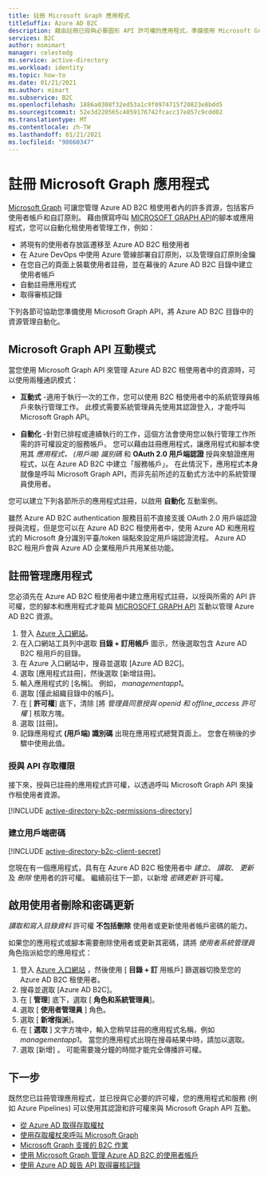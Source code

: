 ```yaml
---
title: 註冊 Microsoft Graph 應用程式
titleSuffix: Azure AD B2C
description: 藉由註冊已授與必要圖形 API 許可權的應用程式，準備使用 Microsoft Graph 來管理 Azure AD B2C 資源。
services: B2C
author: msmimart
manager: celestedg
ms.service: active-directory
ms.workload: identity
ms.topic: how-to
ms.date: 01/21/2021
ms.author: mimart
ms.subservice: B2C
ms.openlocfilehash: 1886a0308f32ed53a1c9f0974715f20823e8bdd5
ms.sourcegitcommit: 52e3d220565c4059176742fcacc17e857c9cdd02
ms.translationtype: MT
ms.contentlocale: zh-TW
ms.lasthandoff: 01/21/2021
ms.locfileid: "98660347"
---
```

# <a name="register-a-microsoft-graph-application"></a>註冊 Microsoft Graph 應用程式

[Microsoft Graph][ms-graph] 可讓您管理 Azure AD B2C 租使用者內的許多資源，包括客戶使用者帳戶和自訂原則。 藉由撰寫呼叫 [MICROSOFT GRAPH API][ms-graph-api]的腳本或應用程式，您可以自動化租使用者管理工作，例如：

* 將現有的使用者存放區遷移至 Azure AD B2C 租使用者
* 在 Azure DevOps 中使用 Azure 管線部署自訂原則，以及管理自訂原則金鑰
* 在您自己的頁面上裝載使用者註冊，並在幕後的 Azure AD B2C 目錄中建立使用者帳戶
* 自動註冊應用程式
* 取得審核記錄

下列各節可協助您準備使用 Microsoft Graph API，將 Azure AD B2C 目錄中的資源管理自動化。

## <a name="microsoft-graph-api-interaction-modes"></a>Microsoft Graph API 互動模式

當您使用 Microsoft Graph API 來管理 Azure AD B2C 租使用者中的資源時，可以使用兩種通訊模式：

* **互動式** -適用于執行一次的工作，您可以使用 B2C 租使用者中的系統管理員帳戶來執行管理工作。 此模式需要系統管理員先使用其認證登入，才能呼叫 Microsoft Graph API。

* **自動化** -針對已排程或連續執行的工作，這個方法會使用您以執行管理工作所需的許可權設定的服務帳戶。 您可以藉由註冊應用程式，讓應用程式和腳本使用其 *應用程式， (用戶端) 識別碼* 和 **OAuth 2.0 用戶端認證** 授與來驗證應用程式，以在 Azure AD B2C 中建立「服務帳戶」。 在此情況下，應用程式本身就像是呼叫 Microsoft Graph API，而非先前所述的互動式方法中的系統管理員使用者。

您可以建立下列各節所示的應用程式註冊，以啟用 **自動化** 互動案例。

雖然 Azure AD B2C authentication 服務目前不直接支援 OAuth 2.0 用戶端認證授與流程，但是您可以在 Azure AD B2C 租使用者中，使用 Azure AD 和應用程式的 Microsoft 身分識別平臺/token 端點來設定用戶端認證流程。 Azure AD B2C 租用戶會與 Azure AD 企業租用戶共用某些功能。

## <a name="register-management-application"></a>註冊管理應用程式

您必須先在 Azure AD B2C 租使用者中建立應用程式註冊，以授與所需的 API 許可權，您的腳本和應用程式才能與 [MICROSOFT GRAPH API][ms-graph-api] 互動以管理 Azure AD B2C 資源。

1. 登入 [Azure 入口網站](https://portal.azure.com)。
1. 在入口網站工具列中選取 **目錄 + 訂用帳戶** 圖示，然後選取包含 Azure AD B2C 租用戶的目錄。
1. 在 Azure 入口網站中，搜尋並選取 [Azure AD B2C]。
1. 選取 [應用程式註冊]，然後選取 [新增註冊]。
1. 輸入應用程式的 [名稱]。 例如， *managementapp1*。
1. 選取 [僅此組織目錄中的帳戶]。
1. 在 [ **許可權**] 底下，清除 [將 *管理員同意授與 openid 和 offline_access 許可權* ] 核取方塊。
1. 選取 [註冊]。
1. 記錄應用程式 **(用戶端) 識別碼** 出現在應用程式總覽頁面上。 您會在稍後的步驟中使用此值。

### <a name="grant-api-access"></a>授與 API 存取權限

接下來，授與已註冊的應用程式許可權，以透過呼叫 Microsoft Graph API 來操作租使用者資源。

[!INCLUDE [active-directory-b2c-permissions-directory](../../includes/active-directory-b2c-permissions-directory.md)]

### <a name="create-client-secret"></a>建立用戶端密碼

[!INCLUDE [active-directory-b2c-client-secret](../../includes/active-directory-b2c-client-secret.md)]

您現在有一個應用程式，具有在 Azure AD B2C 租使用者中 *建立*、 *讀取*、 *更新* 及 *刪除* 使用者的許可權。 繼續前往下一節，以新增 *密碼更新* 許可權。

## <a name="enable-user-delete-and-password-update"></a>啟用使用者刪除和密碼更新

*讀取和寫入目錄資料* 許可權 **不包括刪除** 使用者或更新使用者帳戶密碼的能力。

如果您的應用程式或腳本需要刪除使用者或更新其密碼，請將 *使用者系統管理員* 角色指派給您的應用程式：

1. 登入 [Azure 入口網站](https://portal.azure.com) ，然後使用 [ **目錄 + 訂** 用帳戶] 篩選器切換至您的 Azure AD B2C 租使用者。
1. 搜尋並選取 [Azure AD B2C]。
1. 在 [ **管理**] 底下，選取 [ **角色和系統管理員**]。
1. 選取 [ **使用者管理員** ] 角色。
1. 選取 [ **新增指派**]。
1. 在 [ **選取** ] 文字方塊中，輸入您稍早註冊的應用程式名稱，例如 *managementapp1*。 當您的應用程式出現在搜尋結果中時，請加以選取。
1. 選取 [新增]  。 可能需要幾分鐘的時間才能完全傳播許可權。

## <a name="next-steps"></a>下一步

既然您已註冊管理應用程式，並已授與它必要的許可權，您的應用程式和服務 (例如 Azure Pipelines) 可以使用其認證和許可權來與 Microsoft Graph API 互動。 

* [從 Azure AD 取得存取權杖](/graph/auth-v2-service#4-get-an-access-token)
* [使用存取權杖來呼叫 Microsoft Graph](/graph/auth-v2-service#4-get-an-access-token)
* [Microsoft Graph 支援的 B2C 作業](microsoft-graph-operations.md)
* [使用 Microsoft Graph 管理 Azure AD B2C 的使用者帳戶](microsoft-graph-operations.md)
* [使用 Azure AD 報告 API 取得審核記錄](view-audit-logs.md#get-audit-logs-with-the-azure-ad-reporting-api)

<!-- LINKS -->
[ms-graph]: /graph/
[ms-graph-api]: https://docs.microsoft.com/graph/api/overview

